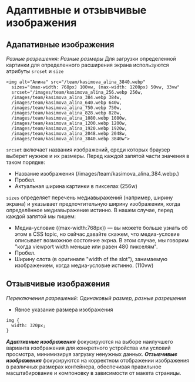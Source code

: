 # Адаптивные и отзывчивые изображения
## Адапативные изображения
_Разные разрешения: Разные размеры_
Для загрузки определенной картинки для определенного расширения экрана используются атрибуты `srcset` и `size`
```
<img alt="Алина" src="/team/kasimova_alina_3840.webp" 
  sizes="(max-width: 768px) 100vw, (max-width: 1200px) 50vw, 33vw" 
  srcset="/images/team/kasimova_alina_256.webp 256w, 
  /images/team/kasimova_alina_384.webp 384w, 
  /images/team/kasimova_alina_640.webp 640w, 
  /images/team/kasimova_alina_750.webp 750w, 
  /images/team/kasimova_alina_828.webp 828w, 
  /images/team/kasimova_alina_1080.webp 1080w, 
  /images/team/kasimova_alina_1200.webp 1200w, 
  /images/team/kasimova_alina_1920.webp 1920w, 
  /images/team/kasimova_alina_2048.webp 2048w,
  /images/team/kasimova_alina_3840.webp 3840w">
```
`srcset` включает названия изображений, среди которых браузер выберет нужное и их размеры. Перед каждой запятой части значения в таком порядке:
  - Название изображения (/images/team/kasimova_alina_384.webp.)
  - Пробел.
  - Актуальная ширина картинки в пикселах (256w)

`sizes` определяет перечень медиавыражений (например, ширину экрана) и указывает предпочтительную ширину изображения, когда определённое медиавыражение истинно. В нашем случае, перед каждой запятой мы пишем:
  - Медиа-условие ((max-width:768px)) — вы можете больше узнать об этом в CSS topic, но сейчас давайте скажем, что медиа-условие описывает возможное состояние экрна. В этом случае, мы говорим "когда viewport width меньше или равен 480 пикселям".
  - Пробел.
  - Ширину слота (в оригинале "width of the slot"), занимаемую изображением, когда медиа-условие истинно. (110vw)
## Отзывчивые изображения 
_Переключения разрешений: Одинаковый размер, разные разрешения_
- Явное указание размера изображения
```
img {
  width: 320px;
}
```

_**Адаптивные изображения**_ фокусируются на выборе наилучшего варианта изображения для конкретного устройства или условий просмотра, минимизируя загрузку ненужных данных.
_**Отзывчивые изображения**_ фокусируются на корректном отображении изображения в различных размерах контейнера, обеспечивая правильное масштабирование и компоновку в зависимости от макета страницы.
